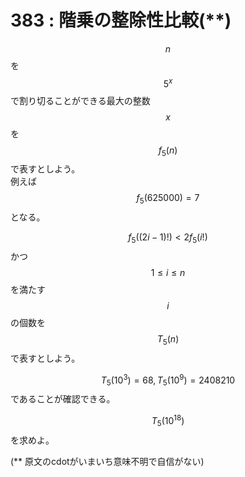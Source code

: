 # 383 : 階乗の整除性比較(\*\*)

$$n$$を$$5^x$$で割り切ることができる最大の整数$$x$$を$$f_5(n)$$で表すとしよう。\
&#x20;例えば$$f_5(625000) = 7$$となる。

$$f_5((2i-1)!) < 2f_5(i!)$$かつ$$1 \leq i \leq n$$を満たす$$i$$の個数を$$T_5(n)$$で表すとしよう。

$$T_5(10^3) = 68, T_5(10^9) = 2408210$$であることが確認できる。

$$T_5(10^{18})$$を求めよ。

(\*\* 原文のcdotがいまいち意味不明で自信がない)
